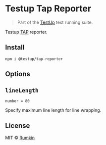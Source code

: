 # Testup Tap Reporter

> Part of the [TestUp](https://github.com/testup) test running suite.

Testup [TAP]() reporter.

## Install

```shell
npm i @testup/tap-reporter
```

## Options

## `lineLength`
```
number = 80
```

Specify maximum line length for line wrapping.

## License

MIT © [Rumkin](https://rumk.in)
